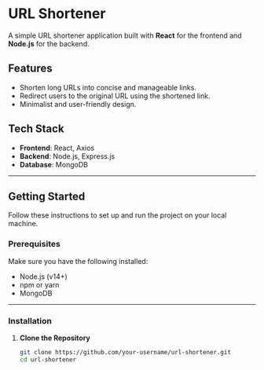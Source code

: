 # URL Shortener

A simple URL shortener application built with **React** for the frontend and **Node.js** for the backend.

## Features

- Shorten long URLs into concise and manageable links.
- Redirect users to the original URL using the shortened link.
- Minimalist and user-friendly design.

## Tech Stack

- **Frontend**: React, Axios
- **Backend**: Node.js, Express.js
- **Database**: MongoDB

---

## Getting Started

Follow these instructions to set up and run the project on your local machine.

### Prerequisites

Make sure you have the following installed:
- Node.js (v14+)
- npm or yarn
- MongoDB

---

### Installation

1. **Clone the Repository**
   ```bash
   git clone https://github.com/your-username/url-shortener.git
   cd url-shortener
